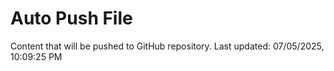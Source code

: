 # Auto Push File

Content that will be pushed to GitHub repository.
Last updated: 07/05/2025, 10:09:25 PM